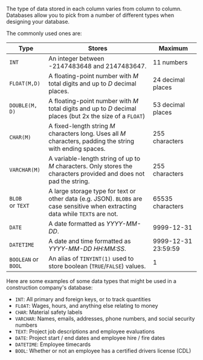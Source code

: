 The type of data stored in each column varies from column to column. Databases allow you to pick from a number of different types when designing your database.

The commonly used ones are:

| Type                          | Stores                                   | Maximum                 |
| ----------------------------- | ---------------------------------------- | ----------------------- |
| `INT`                         | An integer between -2147483648 and  2147483647. | <nobr>11 numbers</nobr> |
| ``FLOAT(M,D)``                | A floating-point number with *M* total digits and up to *D* decimal places. | 24 decimal places       |
| ``DOUBLE(M, D)``              | A floating-point number with *M* total digits and up to *D* decimal places (but 2x the size of a `FLOAT`) | 53 decimal places       |
| `CHAR(M)`                     | A fixed-length string _M_ characters long. Uses all _M_ characters, padding the string with ending spaces. | 255 characters          |
| `VARCHAR(M)`                  | A variable-length string of up to _M_ characters. Only stores the characters provided and does not pad the string. | 255 characters          |
| <nobr>`BLOB` or `TEXT`</nobr> | A large storage type for text or other data (e.g. JSON). `BLOB`s are case sensitive when extracting data while `TEXT`s are not. | 65535 characters        |
| `DATE`                        | A date formatted as _YYYY-MM-DD_.        | 9999-12-31              |
| `DATETIME`                    | A date and time formatted as _YYYY-MM-DD HH:MM:SS_. | 9999-12-31 23:59:59     |
| `BOOLEAN` or `BOOL`           | An alias of `TINYINT(1)` used to store boolean (`TRUE`/`FALSE`) values. | 1                       |

Here are some examples of some data types that might be used in a construction company's database:

* `INT`: All primary and foreign keys, or to track quantities
* `FLOAT`: Wages, hours, and anything else relating to money
* `CHAR`: Material safety labels
* `VARCHAR`: Names, emails, addresses, phone numbers, and social security numbers
* `TEXT`: Project job descriptions and employee evaluations
* `DATE`: Project start / end dates and employee hire / fire dates
* `DATETIME`: Employee timecards
* `BOOL`: Whether or not an employee has a certified drivers license (CDL)